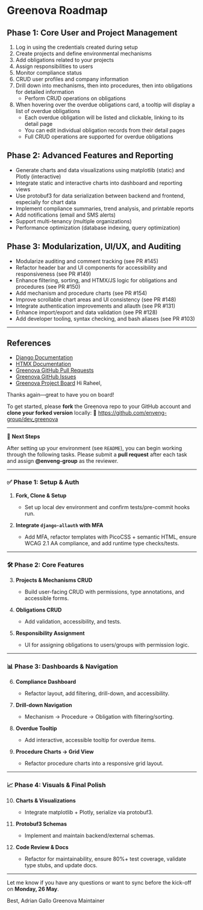 # Greenova Roadmap

## Phase 1: Core User and Project Management

1. Log in using the credentials created during setup
2. Create projects and define environmental mechanisms
3. Add obligations related to your projects
4. Assign responsibilities to users
5. Monitor compliance status
6. CRUD user profiles and company information
7. Drill down into mechanisms, then into procedures, then into obligations for
   detailed information
   - Perform CRUD operations on obligations
8. When hovering over the overdue obligations card, a tooltip will display a
   list of overdue obligations
   - Each overdue obligation will be listed and clickable, linking to its
     detail page
   - You can edit individual obligation records from their detail pages
   - Full CRUD operations are supported for overdue obligations

## Phase 2: Advanced Features and Reporting

- Generate charts and data visualizations using matplotlib (static) and Plotly
  (interactive)
- Integrate static and interactive charts into dashboard and reporting views
- Use protobuf3 for data serialization between backend and frontend, especially
  for chart data
- Implement compliance summaries, trend analysis, and printable reports
- Add notifications (email and SMS alerts)
- Support multi-tenancy (multiple organizations)
- Performance optimization (database indexing, query optimization)

## Phase 3: Modularization, UI/UX, and Auditing

- Modularize auditing and comment tracking (see PR #145)
- Refactor header bar and UI components for accessibility and responsiveness
  (see PR #149)
- Enhance filtering, sorting, and HTMX/JS logic for obligations and procedures
  (see PR #150)
- Add mechanism and procedure charts (see PR #154)
- Improve scrollable chart areas and UI consistency (see PR #148)
- Integrate authentication improvements and allauth (see PR #131)
- Enhance import/export and data validation (see PR #128)
- Add developer tooling, syntax checking, and bash aliases (see PR #103)

---

## References

- [Django Documentation](https://docs.djangoproject.com/)
- [HTMX Documentation](https://htmx.org/)
- [Greenova GitHub Pull Requests](https://github.com/enveng-group/dev_greenova/pulls)
- [Greenova GitHub Issues](https://github.com/enveng-group/dev_greenova/issues)
- [Greenova Project Board](https://github.com/users/enveng-group/projects/8) Hi
  Raheel,

Thanks again—great to have you on board!

To get started, please **fork** the Greenova repo to your GitHub account and
**clone your forked version** locally: 🔗
<https://github.com/enveng-group/dev_greenova>

---

🔧 **Next Steps**

After setting up your environment (see `README`), you can begin working through
the following tasks. Please submit a **pull request** after each task and
assign **@enveng-group** as the reviewer.

---

### ✅ Phase 1: Setup & Auth

1. **Fork, Clone & Setup**

   - Set up local dev environment and confirm tests/pre-commit hooks run.

2. **Integrate `django-allauth` with MFA**
   - Add MFA, refactor templates with PicoCSS + semantic HTML, ensure WCAG 2.1
     AA compliance, and add runtime type checks/tests.

---

### 🛠️ Phase 2: Core Features

3. **Projects & Mechanisms CRUD**

   - Build user-facing CRUD with permissions, type annotations, and accessible
     forms.

4. **Obligations CRUD**

   - Add validation, accessibility, and tests.

5. **Responsibility Assignment**
   - UI for assigning obligations to users/groups with permission logic.

---

### 📊 Phase 3: Dashboards & Navigation

6. **Compliance Dashboard**

   - Refactor layout, add filtering, drill-down, and accessibility.

7. **Drill-down Navigation**

   - Mechanism → Procedure → Obligation with filtering/sorting.

8. **Overdue Tooltip**

   - Add interactive, accessible tooltip for overdue items.

9. **Procedure Charts → Grid View**
   - Refactor procedure charts into a responsive grid layout.

---

### 📈 Phase 4: Visuals & Final Polish

10. **Charts & Visualizations**

    - Integrate matplotlib + Plotly, serialize via protobuf3.

11. **Protobuf3 Schemas**

    - Implement and maintain backend/external schemas.

12. **Code Review & Docs**
    - Refactor for maintainability, ensure 80%+ test coverage, validate type
      stubs, and update docs.

---

Let me know if you have any questions or want to sync before the kick-off on
**Monday, 26 May**.

Best, Adrian Gallo Greenova Maintainer
